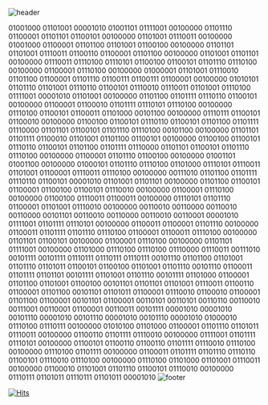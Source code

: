 ![header](https://capsule-render.vercel.app/api?type=wave&color=auto&height=200&section=header&text=Hi%Guys&fontSize=60&fontAlign=70)


01001000 01101001 00001010 01001101 01111001 00100000 01101110 01100001 01101101 01100101 00100000 01101001 01110011 
00100000 01001000 01100001 01101100 01101001 01100100 00100000 01101101 01101001 01110011 01100110 01100001 01101100 
00100000 01101001 01101101 00100000 01110011 01110100 01110101 01100100 01100101 01101110 01110100 00100000 01100001 
01110100 00100000 01000001 01101001 01110010 01101100 01100001 01101110 01100111 01100111 01100001 00100000 01010101 
01101110 01101001 01110110 01100101 01110010 01110011 01101001 01110100 01111001 00001010 01101001 00100000 01101100 
01101111 01110110 01100101 00100000 01100001 01100010 01101111 01110101 01110100 00100000 01110100 01100101 01100011 
01101000 00101100 00100000 01110111 01100101 01100010 00100000 01100100 01100101 01110110 01100101 01101100 01101111 
01110000 01101101 01100101 01101110 01110100 00101100 00100000 01101101 01101111 01100010 01101001 01101100 01100101 
00100000 01100100 01100101 01110110 01100101 01101100 01101111 01110000 01101101 01100101 01101110 01110100 00100000 
01100001 01101110 01100100 00100000 01001101 01001100 00100000 01000101 01101110 01110100 01101000 01110101 01110011 
01101001 01100001 01110011 01110100 00100000 00111010 01101100 01101111 01110110 01100101 00001010 01101001 01101101 
00100000 01101100 01100101 01100001 01100100 01100101 01110010 00100000 01100001 01110100 00100000 01100100 01110011 
01100011 00100000 01110101 01101110 01100001 01101001 01110010 00100000 00110010 00110000 00110010 00110000 00101101 
00110010 00110000 00110010 00110001 00001010 01111001 01101111 01110101 00100000 01100011 01100001 01101110 00100000 
01100011 01101111 01101110 01110100 01100001 01100011 01110100 00100000 01101101 01100101 00100000 01100001 01110100 
00100000 01101101 01111001 00100000 01101000 01110100 01110100 01110000 01110011 00111010 00101111 00101111 01110111 
01110111 01110111 00101110 01101100 01101001 01101110 01101011 01100101 01100100 01101001 01101110 00101110 01100011 
01101111 01101101 00101111 01101001 01101110 00101111 01101000 01100001 01101100 01101001 01100100 00101101 01101101 
01101001 01110011 01100110 01100001 01101100 00101101 01101011 01100001 01110010 01100010 01100001 01101100 01100001 
00101101 01100001 00110101 00110101 00110110 00110010 00111001 00110001 01100001 00110011 00101111 00001010 00001010 
00101110 00001010 00101110 00001010 00101110 00001010 01000010 01110100 01110111 00100000 01010100 01101000 01100001 
01101110 01101011 01110011 00100000 01100110 01101111 01110010 00100000 01111001 01101111 01110101 00100000 01100101 
01100110 01100110 01101111 01110010 01110100 00100000 01110100 01101111 00100000 01100011 01101111 01101110 01110110 
01100101 01110010 01110100 00100000 01110100 01101000 01101001 01110011 00100000 01100010 01101001 01101110 01100101 
01110010 00100000 01110111 01101011 01110111 01101011 00001010
![footer](https://capsule-render.vercel.app/api?type=wave&color=auto&height=200&section=footer)


[![Hits](https://hits.seeyoufarm.com/api/count/incr/badge.svg?url=https%3A%2F%2Fgithub.com%2Fhmk1337%2Fhmk1337%2Fblob%2Fmain%2FREADME.md&count_bg=%23D5C932&title_bg=%231463CD&icon=&icon_color=%23E7E7E7&title=hits&edge_flat=false)](https://hits.seeyoufarm.com)
